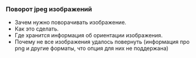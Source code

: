 ### Поворот jpeg изображений

- Зачем нужно поворачивать изображение.
- Как это сделать.
- Где хранится информация об ориентации изображения.
- Почему не все изображения удалось повернуть (информация про png и другие форматы, что опция для них не поддержана)